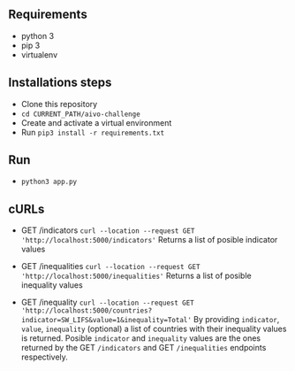 ## Requirements
- python 3
- pip 3
- virtualenv

## Installations steps

- Clone this repository
- `cd CURRENT_PATH/aivo-challenge`
- Create and activate a virtual environment
- Run `pip3 install -r requirements.txt`

## Run

- `python3 app.py`

## cURLs

- GET /indicators `curl --location --request GET 'http://localhost:5000/indicators'`
Returns a list of posible indicator values

- GET /inequalities `curl --location --request GET 'http://localhost:5000/inequalities'`
Returns a list of posible inequality values

- GET /inequality `curl --location --request GET 'http://localhost:5000/countries?indicator=SW_LIFS&value=1&inequality=Total'`
By providing `indicator`, `value`, `inequality` (optional) a list of countries with their inequality values is returned. Posible `indicator` and `inequality` values are the ones returned by the GET `/indicators` and GET `/inequalities` endpoints respectively.
